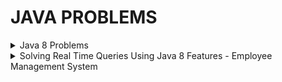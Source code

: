 # JAVA PROBLEMS
<details>
  <summary>Java 8 Problems</summary>

1. Given a list of integers, separate odd and even numbers?
2. How do you remove duplicate elements from a list using Java 8 streams?
3. How do you find frequency of each character in a string using Java 8 streams?
4. How do you find frequency of each element in an array or a list?
5. How do you sort the given list of decimals in reverse order?
6. Given a list of strings, join the strings with ‘[‘ as prefix, ‘]’ as suffix and ‘,’ as delimiter?
7. From the given list of integers, print the numbers which are multiples of 5?
8. Given a list of integers, find maximum and minimum of those numbers?
9. How do you merge two unsorted arrays into single sorted array using Java 8 streams?
10. How do you merge two unsorted arrays into single sorted array without duplicates?
11. How do you get three maximum numbers and three minimum numbers from the given list of integers?
12. Java 8 program to check if two strings are anagrams or not?
13. Find sum of all digits of a number in Java 8?
14. Find second largest number in an integer array?
15. Given a list of strings, sort them according to increasing order of their length?
16. Given an integer array, find sum and average of all elements?
17. How do you find common elements between two arrays?
18. Reverse each word of a string using Java 8 streams?
19. How do you find sum of first 10 natural numbers?
20. Reverse an integer array?
21. Print first 10 even numbers?
22. How do you find the most repeated element in an array?
23. Palindrome program using Java 8 streams?
24. Given a list of strings, find out those strings which start with a number?
25. How do you extract duplicate elements from an array?
26. Print duplicate characters in a string?
27. Find first repeated character in a string?
28. Find first non-repeated character in a string?
29. Fibonacci series?
30. First 10 odd numbers?
31. How do you get last element of an array?
32. Find the age of a person in years if the birthday is given?

</details>

<details>
  <summary>Solving Real Time Queries Using Java 8 Features - Employee Management System</summary>

1. How many male and female employees are there in the organization?
2. Print the name of all departments in the organization?
3. What is the average age of male and female employees?
4. Get the details of the highest paid employee in the organization?
5. Get the names of all employees who have joined after 2015?
6. Count the number of employees in each department?
7. What is the average salary of each department?
8. Get the details of the youngest male employee in the product development department?
9. Who has the most working experience in the organization?
10. How many male and female employees are there in the sales and marketing team?
11. What is the average salary of male and female employees?
12. List down the names of all employees in each department?
13. What is the average salary and total salary of the whole organization?
14. Separate the employees who are younger or equal to 25 years from those employees who are older than 25 years?
15. Who is the oldest employee in the organization? What is his age and which department does he belong to?

</details>
